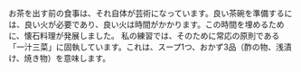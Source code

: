 お茶を出す前の食事は、それ自体が芸術になっています。良い茶碗を準備するには、良い火が必要であり、良い火は時間がかかります。この時間を埋めるために、懐石料理が発展しました。
私の練習では、そのために常応の原則である「一汁三菜」に固執しています。これは、スープ1つ、おかず3品（酢の物、浅漬け、焼き物）を意味します。
